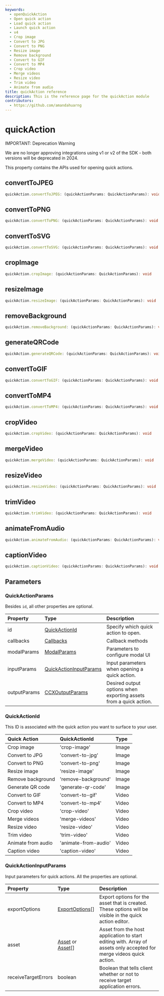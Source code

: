```yaml
---
keywords:
  - openQuickAction
  - Open quick action
  - Load quick action
  - Launch quick action
  - v4
  - Crop image
  - Convert to JPG
  - Convert to PNG
  - Resize image
  - Remove background
  - Convert to GIF
  - Convert to MP4
  - Crop video 
  - Merge videos
  - Resize video
  - Trim video
  - Animate from audio
title: quickAction reference
description: This is the reference page for the quickAction module
contributors:
  - https://github.com/amandahuarng
--- 
```


# quickAction

<InlineAlert variant="error" slots="header, text" />

IMPORTANT: Deprecation Warning

We are no longer approving integrations using v1 or v2 of the SDK - both versions will be deprecated in 2024.

This property contains the APIs used for opening quick actions.

## convertToJPEG

```ts
quickAction.convertToJPEG: (quickActionParams: QuickActionParams): void
```

## convertToPNG

```ts
quickAction.convertToPNG: (quickActionParams: QuickActionParams): void
```

## convertToSVG

```ts
quickAction.convertToSVG: (quickActionParams: QuickActionParams): void
```

## cropImage

```ts
quickAction.cropImage: (quickActionParams: QuickActionParams): void
```

## resizeImage

```ts
quickAction.resizeImage: (quickActionParams: QuickActionParams): void
```

## removeBackground

```ts
quickAction.removeBackground: (quickActionParams: QuickActionParams): void
```

## generateQRCode

```ts
quickAction.generateQRCode: (quickActionParams: QuickActionParams): void
```

## convertToGIF

```ts
quickAction.convertToGIF: (quickActionParams: QuickActionParams): void
```

## convertToMP4

```ts
quickAction.convertToMP4: (quickActionParams: QuickActionParams): void
```

## cropVideo

```ts
quickAction.cropVideo: (quickActionParams: QuickActionParams): void
```

## mergeVideo

```ts
quickAction.mergeVideo: (quickActionParams: QuickActionParams): void
```

## resizeVideo

```ts
quickAction.resizeVideo: (quickActionParams: QuickActionParams): void
```

## trimVideo

```ts
quickAction.trimVideo: (quickActionParams: QuickActionParams): void
```

## animateFromAudio

```ts
quickAction.animateFromAudio: (quickActionParams: QuickActionParams): void
```

## captionVideo

```ts
quickAction.captionVideo: (quickActionParams: QuickActionParams): void
```

## Parameters

### QuickActionParams

Besides `id`, all other properties are optional.

| Property | Type| Description
| :-- | :-- | :--
| id | [QuickActionId](#quickactionid) | Specify which quick action to open.
| callbacks | [Callbacks](../../types/index.md#callbacks) | Callback methods
| modalParams | [ModalParams](../../types/index.md#modalparams) | Parameters to configure modal UI
| inputParams | [QuickActionInputParams](#quickactioninputparams) | Input parameters when opening a quick action.
| outputParams | [CCXOutputParams](../../types/index.md#ccxoutputparams) | Desired output options when exporting assets from a quick action.

### QuickActionId

This ID is associated with the quick action you want to surface to your user.

| Quick Action | QuickActionId | Type
| :-- | :-- | :--
| Crop image | 'crop-image' | Image
| Convert to JPG | 'convert-to-jpg' | Image
| Convert to PNG | 'convert-to-png' | Image
| Resize image | 'resize-image' | Image
| Remove background | 'remove-background' | Image
| Generate QR code | 'generate-qr-code' | Image
| Convert to GIF | 'convert-to-gif' | Video
| Convert to MP4 | 'convert-to-mp4' | Video
| Crop video | 'crop-video' | Video
| Merge videos | 'merge-videos' | Video
| Resize video | 'resize-video' | Video
| Trim video | 'trim-video' | Video
| Animate from audio | 'animate-from-audio' | Video
| Caption video | 'caption-video' | Video

### QuickActionInputParams

Input parameters for quick actions. All the properties are optional.

| Property | Type | Description
| :-- | :-- | :--
| exportOptions | [ExportOptions](../../types/index.md#exportoptions)[] | Export options for the asset that is created. These options will be visible in the quick action editor.
| asset | [Asset](#asset) or [Asset](../../types/index.md#asset)[] | Asset from the host application to start editing with. Array of assets only accepted for merge videos quick action.
| receiveTargetErrors | boolean | Boolean that tells client whether or not to receive target application errors.
